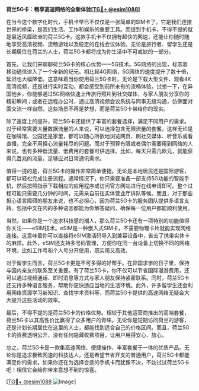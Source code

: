 **荷兰5G卡：畅享高速网络的全新体验[[TG💪+ @esim1088](https://t.me/s/esim1088)]**

在当今这个数字化时代，手机卡早已不仅仅是一张简单的SIM卡了。它是我们连接世界的桥梁，是我们生活、工作和娱乐的重要工具。而提到手机卡，不得不提的就是最近风靡欧洲的荷兰5G卡。这款手机卡不仅拥有超快的网速，还能让你随时随地享受高清视频、流畅游戏以及稳定的在线会议体验。无论是旅行者、留学生还是长期居住在荷兰的人士，荷兰5G卡都将成为你生活中不可或缺的一部分。

首先，让我们来聊聊荷兰5G卡的核心优势——5G技术。5G网络的出现，标志着移动通信进入了一个全新的纪元。相比起4G网络，5G网络的速度提升了数十倍，延迟也大幅降低。这意味着当你使用荷兰5G卡时，无论是下载大型文件、观看4K高清视频，还是进行实时互动，都会感受到前所未有的流畅体验。试想一下，在异国他乡，你能够通过5G网络快速上传旅行照片到社交媒体，与家人朋友分享你的精彩瞬间；或者在远程办公时，通过高清视频会议系统与同事无缝沟通，仿佛面对面交流一样自然。这些场景不再是梦想，而是荷兰5G卡带给你的现实。

除了速度上的提升，荷兰5G卡还提供了丰富的套餐选择，满足不同用户的需求。对于经常需要大量数据流量的人来说，可以选择包含无限流量的套餐，这样无论是在咖啡馆、公园还是家里，都可以随心所欲地浏览网页、刷社交媒体、听音乐或看直播，完全不用担心流量耗尽的问题。而对于预算有限或者偶尔需要用到网络的人来说，也有多种低流量、低费用的套餐可供选择。比如，每天只需几欧元，就能获得几百兆的流量，足够应对日常通讯需求。

值得一提的是，荷兰5G卡的操作非常简单便捷。无论是本地居民还是国际游客，都可以轻松完成注册流程。通常情况下，你只需要准备一部支持5G功能的智能手机，然后按照指示下载相应的应用程序或访问官方网站进行在线申请即可。整个过程可能只需要几分钟的时间，无需亲自前往实体营业厅排队等候。而且，对于那些担心语言障碍的朋友来说，也不必担心，因为荷兰5G卡的服务团队提供多语言支持，包括中文在内的多种语言都能为你解答疑问，确保每一位用户都能顺利使用。

当然，如果你是一个追求科技感的潮人，那么荷兰5G卡还有一项特别的功能值得你关注——eSIM技术。eSIM是一种嵌入式SIM卡，不需要物理卡片就能实现网络连接。这意味着你可以直接将eSIM激活码导入到兼容设备中，省去了携带实体卡的麻烦。此外，eSIM还支持多号码管理，方便你在同一台设备上切换不同的网络环境，比如工作号和个人号分开使用，既实用又高效。

对于留学生而言，荷兰5G卡更是不可多得的好帮手。在异国求学的日子里，保持与国内亲友的联系至关重要。有了荷兰5G卡，你不仅可以节省国际漫游费用，还可以通过视频通话、即时消息等方式与家人朋友保持紧密联系。同时，荷兰5G卡还支持多种语言服务，帮助你更快适应当地的生活环境。此外，许多留学生还会利用网络资源学习新知识、查找学术资料等，而荷兰5G卡提供的高速网络无疑会大大提升这些活动的效率。

最后，不得不提的是荷兰5G卡的价格优势。相较于其他运营商推出的高端套餐，荷兰5G卡以其高性价比赢得了众多用户的青睐。无论你是短期访问荷兰的游客，还是计划长期居住在这里的人士，都能找到适合自己的价格区间。而且，荷兰5G卡的资费透明公开，没有任何隐藏收费项目，让用户用得安心、放心。

总之，荷兰5G卡是一款集高速网络、便捷操作、丰富套餐于一体的优质产品。无论你是追求极致网速的科技达人，还是希望节省开支的普通用户，荷兰5G卡都能满足你的需求。如果你还在为选择合适的手机卡而犹豫不决，不妨试试荷兰5G卡吧！相信它会给你带来意想不到的惊喜。

[[TG💪+ @esim1088](https://t.me/s/esim1088) ![Image](https://i.postimg.cc/4NQfJmqS/Snipaste-2025-05-13-00-14-12.png)]